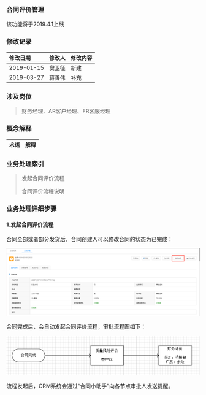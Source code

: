 ### 合同评价管理

该功能将于2019.4.1上线

### 修改记录

| 修改日期 | 修改人 | 修改内容 |
| :--- | :--- | :--- |
| 2019-01-15 | 窦卫征 | 新建 |
| 2019-03-27 | 蒋善伟 | 补充 |

### 涉及岗位

> 财务经理、AR客户经理、FR客服经理

### 概念解释

| 术语 | 解释 |
| :--- | :--- |


### 业务处理索引

> 发起合同评价流程
>
> 合同评价流程说明

### 业务处理详细步骤

#### 1.发起合同评价流程

合同全部或者部分发货后，合同创建人可以修改合同的状态为已完成：

![](/assets/wanchtan)

合同完成后，会自动发起合同评价流程，审批流程图如下：

![](/assets/htpjlct)

流程发起后，CRM系统会通过“合同小助手”向各节点审批人发送提醒。


